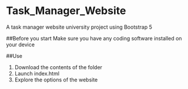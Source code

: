 # Task_Manager_Website
A task manager website university project using Bootstrap 5

##Before you start
Make sure you have any coding software installed on your device

##Use
1. Download the contents of the folder
2. Launch index.html
3. Explore the options of the website
